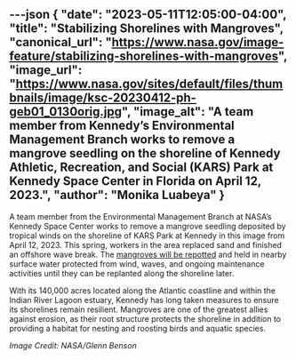 ---json
{
  "date": "2023-05-11T12:05:00-04:00",
  "title": "Stabilizing Shorelines with Mangroves",
  "canonical_url": "https://www.nasa.gov/image-feature/stabilizing-shorelines-with-mangroves",
  "image_url": "https://www.nasa.gov/sites/default/files/thumbnails/image/ksc-20230412-ph-geb01_0130orig.jpg",
  "image_alt": "A team member from Kennedy’s Environmental Management Branch works to remove a mangrove seedling on the shoreline of Kennedy Athletic, Recreation, and Social (KARS) Park at Kennedy Space Center in Florida on April 12, 2023.",
  "author": "Monika Luabeya"
}
---

A team member from the Environmental Management Branch at NASA’s Kennedy Space Center works to remove a mangrove seedling deposited by tropical winds on the shoreline of KARS Park at Kennedy in this image from April 12, 2023. This spring, workers in the area replaced sand and finished an offshore wave break. The [mangroves will be repotted](https://www.nasa.gov/feature/kennedy-space-center-rescues-mangroves-during-shoreline-restoration) and held in nearby surface water protected from wind, waves, and ongoing maintenance activities until they can be replanted along the shoreline later.

With its 140,000 acres located along the Atlantic coastline and within the Indian River Lagoon estuary, Kennedy has long taken measures to ensure its shorelines remain resilient. Mangroves are one of the greatest allies against erosion, as their root structure protects the shoreline in addition to providing a habitat for nesting and roosting birds and aquatic species.

_Image Credit: NASA/Glenn Benson_
